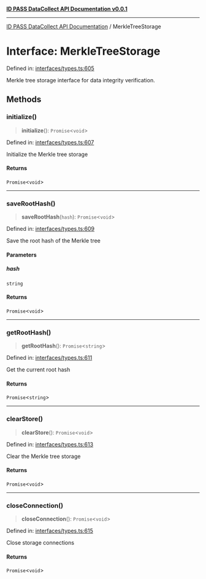 [**ID PASS DataCollect API Documentation v0.0.1**](../README.md)

***

[ID PASS DataCollect API Documentation](../globals.md) / MerkleTreeStorage

# Interface: MerkleTreeStorage

Defined in: [interfaces/types.ts:605](https://github.com/idpass/idpass-data-collect/blob/main/packages/datacollect/src/interfaces/types.ts#L605)

Merkle tree storage interface for data integrity verification.

## Methods

### initialize()

> **initialize**(): `Promise`\<`void`\>

Defined in: [interfaces/types.ts:607](https://github.com/idpass/idpass-data-collect/blob/main/packages/datacollect/src/interfaces/types.ts#L607)

Initialize the Merkle tree storage

#### Returns

`Promise`\<`void`\>

***

### saveRootHash()

> **saveRootHash**(`hash`): `Promise`\<`void`\>

Defined in: [interfaces/types.ts:609](https://github.com/idpass/idpass-data-collect/blob/main/packages/datacollect/src/interfaces/types.ts#L609)

Save the root hash of the Merkle tree

#### Parameters

##### hash

`string`

#### Returns

`Promise`\<`void`\>

***

### getRootHash()

> **getRootHash**(): `Promise`\<`string`\>

Defined in: [interfaces/types.ts:611](https://github.com/idpass/idpass-data-collect/blob/main/packages/datacollect/src/interfaces/types.ts#L611)

Get the current root hash

#### Returns

`Promise`\<`string`\>

***

### clearStore()

> **clearStore**(): `Promise`\<`void`\>

Defined in: [interfaces/types.ts:613](https://github.com/idpass/idpass-data-collect/blob/main/packages/datacollect/src/interfaces/types.ts#L613)

Clear the Merkle tree storage

#### Returns

`Promise`\<`void`\>

***

### closeConnection()

> **closeConnection**(): `Promise`\<`void`\>

Defined in: [interfaces/types.ts:615](https://github.com/idpass/idpass-data-collect/blob/main/packages/datacollect/src/interfaces/types.ts#L615)

Close storage connections

#### Returns

`Promise`\<`void`\>
